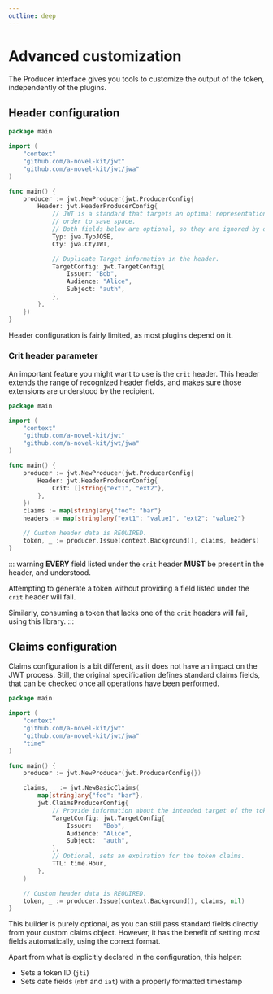 ```yaml
---
outline: deep
---
```


# Advanced customization

The Producer interface gives you tools to customize the output of the token, independently of the plugins.

## Header configuration

```go
package main

import (
	"context"
	"github.com/a-novel-kit/jwt"
	"github.com/a-novel-kit/jwt/jwa"
)

func main() {
	producer := jwt.NewProducer(jwt.ProducerConfig{
		Header: jwt.HeaderProducerConfig{
			// JWT is a standard that targets an optimal representation in
			// order to save space.
			// Both fields below are optional, so they are ignored by default.
			Typ: jwa.TypJOSE,
            Cty: jwa.CtyJWT,

			// Duplicate Target information in the header.
			TargetConfig: jwt.TargetConfig{
				Issuer: "Bob",
				Audience: "Alice",
				Subject: "auth",
            },
        },
    })
}
```

Header configuration is fairly limited, as most plugins depend on it.

### Crit header parameter

An important feature you might want to use is the `crit` header. This header extends the range of recognized header
fields, and makes sure those extensions are understood by the recipient.

```go
package main

import (
	"context"
	"github.com/a-novel-kit/jwt"
	"github.com/a-novel-kit/jwt/jwa"
)

func main() {
	producer := jwt.NewProducer(jwt.ProducerConfig{
		Header: jwt.HeaderProducerConfig{
            Crit: []string{"ext1", "ext2"},
        },
    })
	claims := map[string]any{"foo": "bar"}
	headers := map[string]any{"ext1": "value1", "ext2": "value2"}

	// Custom header data is REQUIRED.
	token, _ := producer.Issue(context.Background(), claims, headers)
}
```

::: warning
**EVERY** field listed under the `crit` header **MUST** be present in the header, and understood.

Attempting to generate a token without providing a field listed under the `crit` header will fail.

Similarly, consuming a token that lacks one of the `crit` headers will fail, using this library.
:::

## Claims configuration

Claims configuration is a bit different, as it does not have an impact on the JWT process. Still, the original
specification defines standard claims fields, that can be checked once all operations have been performed.

```go
package main

import (
	"context"
	"github.com/a-novel-kit/jwt"
	"github.com/a-novel-kit/jwt/jwa"
	"time"
)

func main() {
	producer := jwt.NewProducer(jwt.ProducerConfig{})

	claims, _ := jwt.NewBasicClaims(
		map[string]any{"foo": "bar"},
		jwt.ClaimsProducerConfig{
            // Provide information about the intended target of the token.
            TargetConfig: jwt.TargetConfig{
                Issuer:   "Bob",
                Audience: "Alice",
                Subject:  "auth",
            },
            // Optional, sets an expiration for the token claims.
            TTL: time.Hour,
        },
    )

	// Custom header data is REQUIRED.
	token, _ := producer.Issue(context.Background(), claims, nil)
}
```

This builder is purely optional, as you can still pass standard fields directly from your custom claims object.
However, it has the benefit of setting most fields automatically, using the correct format.

Apart from what is explicitly declared in the configuration, this helper:

- Sets a token ID (`jti`)
- Sets date fields (`nbf` and `iat`) with a properly formatted timestamp
